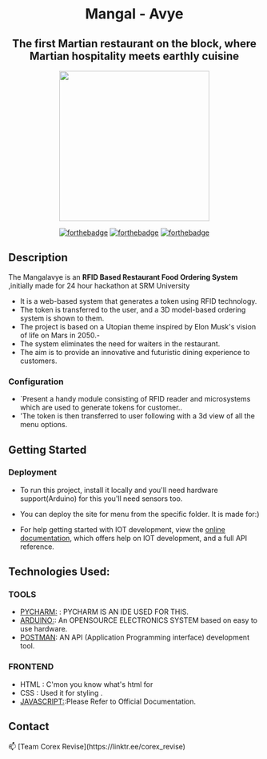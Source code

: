 
<div align="center">
   
<h1 align="center" > Mangal - Avye </h1> 

<h2 align="center"> The first Martian restaurant on the block, where Martian hospitality meets earthly cuisine  </h2> 
 
<p align="center">
<img  width="300" height="300" src="https://user-images.githubusercontent.com/110530263/222930929-7d6a7fe7-af99-41f0-be95-42045e2c9d8f.png">
</p>

   
[![forthebadge](https://forthebadge.com/images/badges/built-by-developers.svg)](https://github.com/yash240408/HackHound) 
[![forthebadge](https://forthebadge.com/images/badges/made-with-python.svg)](https://www.python.org/) 
[![forthebadge](https://forthebadge.com/images/badges/powered-by-coffee.svg)](https://github.com/yash240408/HackHound)
  
</div>

<h2 aling="center" > Description</h2>

The Mangalavye is an **RFID Based Restaurant Food Ordering System** ,initially made for 24 hour hackathon at  SRM University 
- It is a web-based system that generates a token using RFID technology.
- The token is transferred to the user, and a 3D model-based ordering system is shown to them.
- The project is based on a Utopian theme inspired by Elon Musk's vision of life on Mars in 2050.- 
- The system eliminates the need for waiters in the restaurant.
- The aim is to provide an innovative and futuristic dining experience to customers.

### Configuration

- `Present a handy module consisting of RFID reader and microsystems which are used to generate tokens for customer..
- 'The token is then transferred to user following with a 3d view of all the menu options.

## Getting Started

   ### Deployment
- To run this project, install it locally and you'll need hardware support(Arduino) for this you'll need sensors too.
- You can deploy the site for menu from the specific folder. It is made for:)
     

- For help getting started with IOT development, view the [online documentation](https://www.internetsociety.org/iot/), which offers help on IOT development, and a full API reference.

##  Technologies Used:

### TOOLS
- [PYCHARM:](https://www.jetbrains.com/pycharm/) : PYCHARM IS AN IDE USED FOR THIS.
- [ARDUINO:](https://dart.dev/): An OPENSOURCE ELECTRONICS SYSTEM based on easy to use hardware.
- [POSTMAN](https://docs.swift.org/swift-book/): AN API (Application Programming interface) development tool.

### FRONTEND
-  HTML : C'mon you know what's html for 
-  CSS  :  Used it for styling .
- [JAVASCRIPT:](https://developer.mozilla.org/en-US/docs/Web/JavaScript):Please Refer to Official Documentation.

<!-- CONTACT -->
## Contact
<p>
📫 [Team Corex Revise](https://linktr.ee/corex_revise)  
</a> 
</p>

